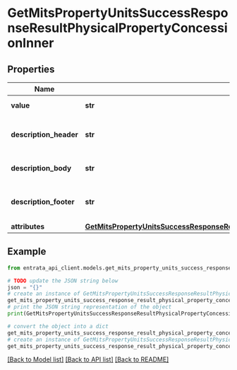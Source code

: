 # GetMitsPropertyUnitsSuccessResponseResultPhysicalPropertyConcessionInner


## Properties

Name | Type | Description | Notes
------------ | ------------- | ------------- | -------------
**value** | **str** | Value of the concession | [optional] 
**description_header** | **str** | Header for the concession description | [optional] 
**description_body** | **str** | Body of the concession description | [optional] 
**description_footer** | **str** | Footer of the concession description | [optional] 
**attributes** | [**GetMitsPropertyUnitsSuccessResponseResultPhysicalPropertyConcessionInnerAttributes**](GetMitsPropertyUnitsSuccessResponseResultPhysicalPropertyConcessionInnerAttributes.md) |  | [optional] 

## Example

```python
from entrata_api_client.models.get_mits_property_units_success_response_result_physical_property_concession_inner import GetMitsPropertyUnitsSuccessResponseResultPhysicalPropertyConcessionInner

# TODO update the JSON string below
json = "{}"
# create an instance of GetMitsPropertyUnitsSuccessResponseResultPhysicalPropertyConcessionInner from a JSON string
get_mits_property_units_success_response_result_physical_property_concession_inner_instance = GetMitsPropertyUnitsSuccessResponseResultPhysicalPropertyConcessionInner.from_json(json)
# print the JSON string representation of the object
print(GetMitsPropertyUnitsSuccessResponseResultPhysicalPropertyConcessionInner.to_json())

# convert the object into a dict
get_mits_property_units_success_response_result_physical_property_concession_inner_dict = get_mits_property_units_success_response_result_physical_property_concession_inner_instance.to_dict()
# create an instance of GetMitsPropertyUnitsSuccessResponseResultPhysicalPropertyConcessionInner from a dict
get_mits_property_units_success_response_result_physical_property_concession_inner_from_dict = GetMitsPropertyUnitsSuccessResponseResultPhysicalPropertyConcessionInner.from_dict(get_mits_property_units_success_response_result_physical_property_concession_inner_dict)
```
[[Back to Model list]](../README.md#documentation-for-models) [[Back to API list]](../README.md#documentation-for-api-endpoints) [[Back to README]](../README.md)


